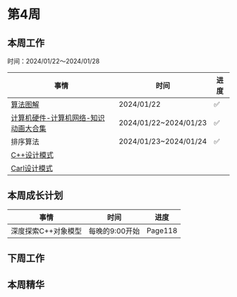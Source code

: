 # 第4周

## 本周工作

时间：2024/01/22～2024/01/28

| 事情                                                         | 时间                  | 进度 |
| ------------------------------------------------------------ | --------------------- | ---- |
| [算法图解](https://www.bilibili.com/video/BV1Vg41157Ad/?spm_id_from=333.999.0.0&vd_source=c6838f09fbfc9766e04f0c65ca196c42) | 2024/01/22            | ✅    |
| [计算机硬件-计算机网络-知识动画大合集](https://www.bilibili.com/video/BV19e4y1M7tf?p=1&vd_source=c6838f09fbfc9766e04f0c65ca196c42) | 2024/01/22~2024/01/23 | ✅    |
| 排序算法                                                     | 2024/01/23~2024/01/24 | ✅    |
| [C++设计模式](https://www.bilibili.com/video/BV1Zd4y1t7HK?p=1&vd_source=c6838f09fbfc9766e04f0c65ca196c42) |                       |      |
| [Carl设计模式](https://kamacoder.com/designpattern.php)      |                       |      |

## 本周成长计划

| 事情                | 时间           | 进度    |
| ------------------- | -------------- | ------- |
| 深度探索C++对象模型 | 每晚的9:00开始 | Page118 |

## 下周工作

## 本周精华

